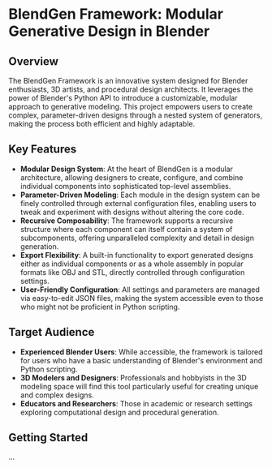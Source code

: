 # BlendGen Framework: Modular Generative Design in Blender

## Overview
The BlendGen Framework is an innovative system designed for Blender enthusiasts, 3D artists, and procedural design architects. It leverages the power of Blender's Python API to introduce a customizable, modular approach to generative modeling. This project empowers users to create complex, parameter-driven designs through a nested system of generators, making the process both efficient and highly adaptable.

## Key Features

- **Modular Design System**: At the heart of BlendGen is a modular architecture, allowing designers to create, configure, and combine individual components into sophisticated top-level assemblies.
- **Parameter-Driven Modeling**: Each module in the design system can be finely controlled through external configuration files, enabling users to tweak and experiment with designs without altering the core code.
- **Recursive Composability**: The framework supports a recursive structure where each component can itself contain a system of subcomponents, offering unparalleled complexity and detail in design generation.
- **Export Flexibility**: A built-in functionality to export generated designs either as individual components or as a whole assembly in popular formats like OBJ and STL, directly controlled through configuration settings.
- **User-Friendly Configuration**: All settings and parameters are managed via easy-to-edit JSON files, making the system accessible even to those who might not be proficient in Python scripting.

## Target Audience

- **Experienced Blender Users**: While accessible, the framework is tailored for users who have a basic understanding of Blender's environment and Python scripting.
- **3D Modelers and Designers**: Professionals and hobbyists in the 3D modeling space will find this tool particularly useful for creating unique and complex designs.
- **Educators and Researchers**: Those in academic or research settings exploring computational design and procedural generation.

## Getting Started
...
